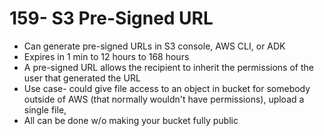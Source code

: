 # 159- S3 Pre-Signed URL
- Can generate pre-signed URLs in S3 console, AWS CLI, or ADK
- Expires in 1 min to 12 hours to 168 hours
- A pre-signed URL allows the recipient to inherit the permissions of the user that generated the URL
- Use case- could give file access to an object in bucket for somebody outside of AWS (that normally wouldn't have permissions), upload a single file,
- All can be done w/o making your bucket fully public